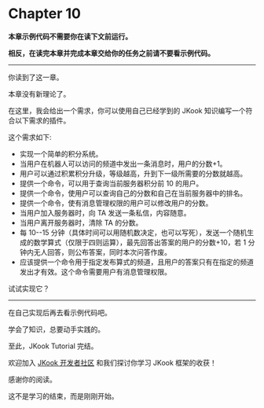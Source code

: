 # Chapter 10

**本章示例代码不需要你在读下文前运行。**

**相反，在读完本章并完成本章交给你的任务之前请不要看示例代码。**

---

你读到了这一章。

本章没有新理论了。

在这里，我会给出一个需求，你可以使用自己已经学到的 JKook 知识编写一个符合以下需求的插件。

这个需求如下:
* 实现一个简单的积分系统。
* 当用户在机器人可以访问的频道中发出一条消息时，用户的分数+1。
* 用户可以通过积累积分升级，等级越高，升到下一级所需要的分数就越高。
* 提供一个命令，可以用于查询当前服务器积分前 10 的用户。
* 提供一个命令，使用户可以查询自己的分数和自己在当前服务器中的排名。
* 提供一个命令，使有消息管理权限的用户可以修改用户的分数。
* 当用户加入服务器时，向 TA 发送一条私信，内容随意。
* 当用户离开服务器时，清除 TA 的分数。
* 每 10--15 分钟（具体时间可以用随机数决定，也可以写死），发送一个随机生成的数学算式（仅限于四则运算），最先回答出答案的用户的分数+10，若 1 分钟内无人回答，则公布答案，同时本次问答作废。
* 应该提供一个命令用于指定发布算式的频道，且用户的答案只有在指定的频道发出才有效。这个命令需要用户有消息管理权限。

试试实现它？

---

在自己实现后再去看示例代码吧。

学会了知识，总要动手实践的。

至此，JKook Tutorial 完结。

欢迎加入 [JKook 开发者社区](https://kook.top/aecCr6) 和我们探讨你学习 JKook 框架的收获！

感谢你的阅读。

这不是学习的结束，而是刚刚开始。
